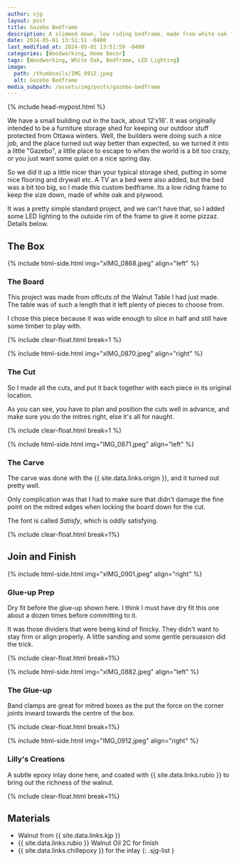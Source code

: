 ```yaml
---
author: sjg
layout: post
title: Gazebo Bedframe
description: A slimmed down, low riding bedframe, made from white oak for our Gazebo out back.
date: 2024-05-01 13:51:51 -0400
last_modified_at: 2024-05-01 13:51:59 -0400
categories: [Woodworking, Home Decor]
tags: [Woodworking, White Oak, Bedframe, LED Lighting]
image:
  path: /thumbnails/IMG_0912.jpeg
  alt: Gazebo Bedframe
media_subpath: /assets/img/posts/gazebo-bedframe
---
```

{% include head-mypost.html %}

We have a small building out in the back, about 12&prime;x16&prime;. It was originally intended to be a furniture storage shed for keeping our outdoor stuff protected from Ottawa winters. Well, the builders were doing such a nice job, and the place turned out way better than expected, so we turned it into a little "Gazebo", a little place to escape to when the world is a bit too crazy, or you just want some quiet on a nice spring day.

So we did it up a little nicer than your typical storage shed, putting in some nice flooring and drywall etc. A TV an a bed were also added, but the bed was a bit too big, so I made this custom bedframe. Its a low riding frame to keep the size down, made of white oak and plywood.

It was a pretty simple standard project, and we can't have that, so I added some LED lighting to the outside rim of the frame to give it some pizzaz. Details below.

## The Box

{% include html-side.html img="xIMG_0868.jpeg" align="left" %}

### The Board

This project was made from offcuts of the Walnut Table I had just made. The table was of such a length that it left plenty of pieces to choose from.

I chose this piece because it was wide enough to slice in half and still have some timber to play with.

{% include clear-float.html break=1 %}

{% include html-side.html img="xIMG_0870.jpeg" align="right" %}

### The Cut

So I made all the cuts, and put it back together with each piece in its original location.

As you can see, you have to plan and position the cuts well in advance, and make sure you do the mitres right, else it's all for naught.

{% include clear-float.html  break=1 %}

{% include html-side.html img="IMG_0871.jpeg" align="left" %}

### The Carve

The carve was done with the {{ site.data.links.origin }}, and it turned out pretty well.

Only complication was that I had to make sure that didn't damage the fine point on the mitred edges when locking the board down for the cut.

The font is called _Satisfy_, which is oddly satisfying.

{% include clear-float.html break=1%}

## Join and Finish

{% include html-side.html img="xIMG_0901.jpeg" align="right" %}

### Glue-up Prep

Dry fit before the glue-up shown here. I think I must have dry fit this one about a dozen times before committing to it.

It was those dividers that were being kind of finicky. They didn't want to stay firm or align properly. A little sanding and some gentle persuasion did the trick.

{% include clear-float.html break=1%}

{% include html-side.html img="xIMG_0882.jpeg" align="left" %}

### The Glue-up

Band clamps are great for mitred boxes as the put the force on the corner joints inward towards the centre of the box.

{% include clear-float.html break=1%}

{% include html-side.html img="IMG_0912.jpeg" align="right" %}

### Lilly's Creations

A subtle epoxy inlay done here, and coated with {{ site.data.links.rubio }} to bring out the richness of the walnut.

{% include clear-float.html break=1%}

## Materials

- Walnut from {{ site.data.links.kjp }}
- {{ site.data.links.rubio }} Walnut Oil 2C for finish
- {{ site.data.links.chillepoxy }} for the inlay
{: .sjg-list }
